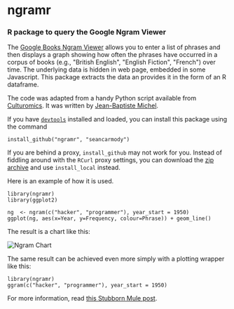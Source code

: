 ngramr
======

### R package to query the Google Ngram Viewer

The [Google Books Ngram Viewer](http://books.google.com/ngrams) allows you to enter a list
of phrases and then displays a graph showing how often the phrases have occurred in a
corpus of books (e.g., "British English", "English Fiction", "French") over time.
The underlying data is hidden in web page, embedded in some Javascript.
This package extracts the data an provides it in the form of an R dataframe.

The code was adapted from a handy Python script available from 
[Culturomics](http://www.culturomics.org/Resources/get-ngrams).
It was written by [Jean-Baptiste Michel](https://twitter.com/jb_michel).

If you have [`devtools`](http://cran.r-project.org/web/packages/devtools/index.html)
installed and loaded, you can install this package
using the command
    
    install_github("ngramr", "seancarmody")

If you are behind a proxy, `install_github` may not work for you. Instead of fiddling around with the `RCurl` proxy settings, you can download the [zip archive](https://github.com/seancarmody/ngramr/archive/master.zip) and use `install_local` instead.

Here is an example of how it is used.

    library(ngramr)
    library(ggplot2)

    ng  <- ngram(c("hacker", "programmer"), year_start = 1950)
    ggplot(ng, aes(x=Year, y=Frequency, colour=Phrase)) + geom_line()

The result is a chart like this:

![Ngram Chart](http://farm8.staticflickr.com/7320/9230489654_1a510bd9b0_z.jpg)

The same result can be achieved even more simply with a plotting wrapper like this:

    library(ngramr)
    ggram(c("hacker", "programmer"), year_start = 1950)

For more information, read [this Stubborn Mule post](http://www.stubbornmule.net/2013/07/ngramr/).